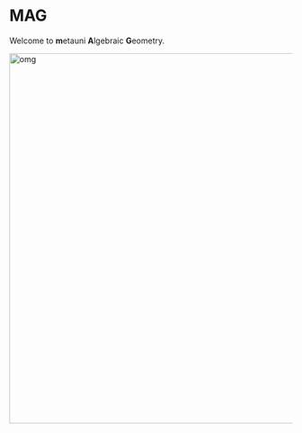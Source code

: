 # MAG

Welcome to **m**etauni **A**lgebraic **G**eometry.

<img width="658" alt="omg" src="https://user-images.githubusercontent.com/320329/165735979-036bb587-8586-4ed8-9972-18efdd049380.png">
